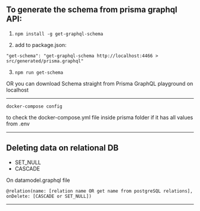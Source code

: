## To generate the schema from prisma graphql API:
1. ```npm install -g get-graphql-schema```

2. add to package.json:
```
"get-schema": "get-graphql-schema http://localhost:4466 > src/generated/prisma.graphql"
```

3. ```npm run get-schema```

OR you can download Schema straight from Prisma GraphQL playground on localhost

---

```docker-compose config```

to check the docker-compose.yml file inside prisma folder if it has all values from .env

---

## Deleting data on relational DB

- SET_NULL
- CASCADE

On datamodel.graphql file
```
@relation(name: [relation name OR get name from postgreSQL relations], onDelete: [CASCADE or SET_NULL])
```
---

